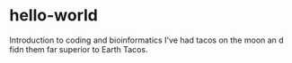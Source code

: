 # hello-world
Introduction to coding and bioinformatics
I've had tacos on the moon an d fidn them far superior to Earth Tacos. 

